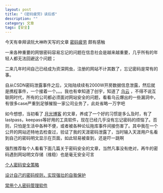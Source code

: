 ```yaml
---
layout: post
title: "《密码疲劳》读后感"
description: ""
category: 文章
tags: [安全]
---
```



今天有幸拜读阮大神昨天写的文章 [密码疲劳](http://www.ruanyifeng.com/blog/2015/08/password-fatigue.html) 颇有感触

一来各种重要的网银密码容易忘记的问题在信息社会是越来越重要，几乎所有的年轻人都无法回避这个问题；

二来几年时间自己已经成为资深网虫，注册的网站不计其数了，忘记密码是常有的事。

自从CSDN密码泄露事件之后，又陆陆续续有2000W开房数据信息泄露，然后就是携程事件，一个接着一个。。。我也有幸知道了创宇，知道了 [乌云](http://wooyun.org/) ，不得不说互联网时代，所有的公司都必须面对网站安全的问题，看看乌云爆出的一些漏洞中，有很多case严重到足够摧毁一家公司业务了，此处省略一万字吧

如今想想，当初看了 [月光博客](http://www.williamlong.info/) 的文章，养成了一个好的习惯是多么及时，有了lastpass，keepass等好用的工具软件，现在已经几乎没有忘记密码的烦恼了。否则，只怕是生活中各种不便，或者被各种论坛拖库事件间接伤害了。其中我在一个公开的网站还特地去检查过，验证了我的天涯密码泄露了，当时输入天涯用户名看到自己的密码明文显示在页面，如此轻易被查到，还是吓一跳啊

强烈推荐每个人看看下面几篇关于密码安全的文章，当然凡事没有绝对，再牛的密码遇到网站明文存储（维稳）也是毫无安全可言

[个人密码安全策略](http://www.williamlong.info/archives/2937.html)

[设计自己的密码规则，实现强壮的自我保护](http://www.williamlong.info/archives/3660.html)

[常用个人密码管理软件](http://www.williamlong.info/archives/3100.html)

